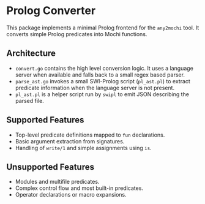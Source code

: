 # Prolog Converter

This package implements a minimal Prolog frontend for the `any2mochi` tool. It converts simple Prolog predicates into Mochi functions.

## Architecture

- `convert.go` contains the high level conversion logic. It uses a language server when available and falls back to a small regex based parser.
- `parse_ast.go` invokes a small SWI-Prolog script (`pl_ast.pl`) to extract predicate information when the language server is not present.
- `pl_ast.pl` is a helper script run by `swipl` to emit JSON describing the parsed file.

## Supported Features

- Top-level predicate definitions mapped to `fun` declarations.
- Basic argument extraction from signatures.
- Handling of `write/1` and simple assignments using `is`.

## Unsupported Features

- Modules and multifile predicates.
- Complex control flow and most built-in predicates.
- Operator declarations or macro expansions.
